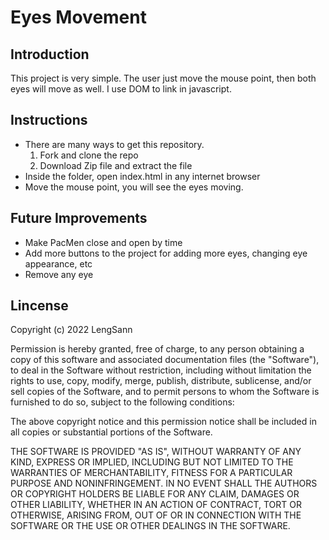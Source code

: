 # Eyes Movement

## Introduction
This project is very simple. The user just move the mouse point, then both eyes will move as well. I use DOM to link in javascript.

## Instructions
* There are many ways to get this repository. 
    1. Fork and clone the repo
    2. Download Zip file and extract the file
* Inside the folder, open index.html in any internet browser
* Move the mouse point, you will see the eyes moving.

## Future Improvements
* Make PacMen close and open by time
* Add more buttons to the project for adding more eyes, changing eye appearance, etc
* Remove any eye 
## Lincense

Copyright (c) 2022 LengSann

Permission is hereby granted, free of charge, to any person obtaining a copy
of this software and associated documentation files (the "Software"), to deal
in the Software without restriction, including without limitation the rights
to use, copy, modify, merge, publish, distribute, sublicense, and/or sell
copies of the Software, and to permit persons to whom the Software is
furnished to do so, subject to the following conditions:

The above copyright notice and this permission notice shall be included in all
copies or substantial portions of the Software.

THE SOFTWARE IS PROVIDED "AS IS", WITHOUT WARRANTY OF ANY KIND, EXPRESS OR
IMPLIED, INCLUDING BUT NOT LIMITED TO THE WARRANTIES OF MERCHANTABILITY,
FITNESS FOR A PARTICULAR PURPOSE AND NONINFRINGEMENT. IN NO EVENT SHALL THE
AUTHORS OR COPYRIGHT HOLDERS BE LIABLE FOR ANY CLAIM, DAMAGES OR OTHER
LIABILITY, WHETHER IN AN ACTION OF CONTRACT, TORT OR OTHERWISE, ARISING FROM,
OUT OF OR IN CONNECTION WITH THE SOFTWARE OR THE USE OR OTHER DEALINGS IN THE
SOFTWARE.
